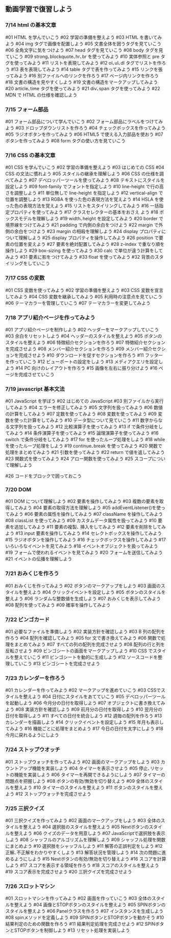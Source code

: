 ## 動画学習で復習しよう

### 7/14 html の基本文章

#01 HTML を学んでいこう
#02 学習の準備を整えよう
#03 HTML を書いてみよう
#04 img タグで画像を配置しよう
#05 文書全体を囲うタグを見ていこう
#06 全角文字に気をつけよう
#07 head タグを見ていこう
#08 body タグを見ていこう
#09 strong､blockquote､hr､br を使ってみよう
#10 実体参照と pre タグを使ってみよう
#11 リストを表現してみよう
#12 ol､ul､dl タグでリストを作ろう
#13 表を表現してみよう
#14 table タグで表を作ってみよう
#15 リンクを張ってみよう
#16 別ファイルへのリンクを作ろう
#17 ページ内リンクを作ろう
#18 文書の構造を見やすくしよう
#19 文書の構造をマークアップしてみよう
#20 article､time タグを使ってみよう
#21 div､span タグを使ってみよう
#22 MDN で HTML の仕様を確認しよう

### 7/15 フォーム部品

#01 フォーム部品について学んでいこう
#02 フォーム部品にラベルをつけてみよう
#03 ドロップダウンリストを作ろう
#04 チェックボックスを作ってみよう
#05 ラジオボタンを作ってみよう
#06 HTML5 で使える入力部品を使おう
#07 ボタンを作ってみよう
#08 form タグの使い方を見ていこう

### 7/16 CSS の基本文章

#01 CSS を学んでいこう
#02 学習の準備を整えよう
#03 はじめての CSS
#04 CSS の文法に慣れよう
#05 スタイルの継承を理解しよう
#06 CSS の仕様を調べてみよう
#07 デベロッパーツールを使ってみよう
#08 テキストにスタイルを設定しよう
#09 font-family でフォントを指定しよう
#10 line-height で行の高さを調整しよう
#11 単位無しで line-height を指定しよう
#12 vertical-align で位置を調整しよう
#13 RGBA を使った色の表現方法を覚えよう
#14 HSLA を使った色の表現方法を覚えよう
#15 リストをスタイリングしてみよう
#16 一括指定プロパティを使ってみよう
#17 クラスセレクターの基本をおさえ
よう
#18 ボックスモデルを理解しよう
#19 width､height を設定してみよう
#20 border で境界線をつけてみよう
#21 padding で内側の余白をつけよう
#22 margin で外側の余白をつけよう
#23 margin の相殺を理解しよう
#24 display プロパティについて理解しよう
#25 display プロパティを操作してみよう
#26 position で要素の位置を変えよう
#27 要素を絶対配置してみよう
#28 z-index で重なり順を操作しよう
#29 box-sizing を使ってみよう
#30 calc で単位が違う計算をしてみよう
#31 要素に影をつけてみよう
#33 float を使ってみよう
#32 背景のスタイリングをしていこう

### 7/17 CSS の変数

#01 CSS 変数を使ってみよう
#02 学習の準備を整えよう
#03 CSS 変数を宣言してみよう
#04 CSS 変数を継承してみよう
#05 利用時の注意点を見ていこう
#06 テーマカラーを管理していこう
#07 テーマカラーを変更してみよう

### 7/18 アプリ紹介ページを作ってみよう

#01 アプリ紹介ページを制作しよう
#02 ヘッダーをマークアップしていこう
#03 余白をリセットしよう
#04 ヘッダーのスタイルを整えよう
#05 ボタンのスタイルを整えよう
#06 特徴紹介セクションを作ろう
#07 特徴紹介セクションを完成させよう
#08 メンバー紹介セクションを作ろう
#09 メンバー紹介セクションを完成させよう
#10 ダウンロードを促すセクションを作ろう
#11 フッターを作っていこう
#12 ビューポートの設定をしよう
#13 メディアクエリを設定しよう
#14 PC 向けのレイアウトを作ろう
#15 画像を左右に振り分けよう
#16 ページを完成させていこう

### 7/19 javascript 基本文法

#01 JavaScript を学ぼう
#02 はじめての JavaScript
#03 別ファイルから実行してみよう
#04 エラーを修正してみよう
#05 文字列を扱ってみよう
#06 数値の計算をしてみよう
#07 定数を使ってみよう
#08 変数を使ってみよう
#09 変数を使った計算をしてみよう
#10 データ型について見ていこう
#11 数字からなる文字列を扱ってみよう
#12 比較演算子を使ってみよう
#13 if で条件分岐をしてみよう
#14 条件演算子を使ってみよう
#15 論理演算子を使ってみよう
#16 switch で条件分岐をしてみよう
#17 for を使ったループ処理をしよう
#18 while を使ったループ処理をしよう
#19 continue､break を使ってみよう
#20 関数で処理をまとめてみよう
#21 引数を使ってみよう
#22 return で値を返してみよう
#23 関数式を使ってみよう
#24 アロー関数を使ってみよう
#25 スコープについて理解しよう

#26 コードをブロックで囲っておこう

### 7/20 DOM

#01 DOM について理解しよう
#02 要素を操作してみよう
#03 複数の要素を取得してみよう
#04 要素の取得方法を理解しよう
#05 addEventListener()を使ってみよう
#06 要素の属性を操作してみよう
#07 className を操作してみよう
#08 classList を使ってみよう
#09 カスタムデータ属性を扱ってみよう
#10 要素を追加してみよう
#11 要素の複製､ 挿入をしてみよう
#12 要素を削除をしてみよう
#13 input 要素を操作してみよう
#14 セレクトボックスを操作してみよう
#15 ラジオボタンを操作してみよう
#16 チェックボックスを操作してみよう
#17 いろいろなイベントを見てみよう
#18 イベントオブジェクトを扱ってみよう
#19 フォームで使われるイベントを見てみよう
#20 フォームを送信してみよう
#21 イベントの伝播を理解しよう

### 7/21 おみくじを作ろう

#01 おみくじを作ってみよう
#02 ボタンのマークアップをしよう
#03 画面のスタイルを整えよう
#04 クリックイベントを設定しよう
#05 ボタンのスタイルを整えよう
#06 ランダムな整数値を生成しよう
#07 おみくじを表示してみよう
#08 配列を使ってみよう
#09 確率を操作してみよう

### 7/22 ビンゴカード

#01 必要なファイルを準備しよう
#02 実装方針を確認しよう
#03 B 列の配列を作ろう
#04 配列を確認してみよう
#05 for 文で書き換えてみよう
#06 関数で処理をまとめてみよう
#07 すべての列の配列を完成させよう
#08 配列の行と列を反転させよう
#09 ビンゴシートの画面をマークアップしよう
#10 CSS でスタイルを整えていこう
#11 ビンゴシートを動的に生成しよう
#12 ソースコードを整理していこう
#13 ビンゴシートを完成させよう

### 7/23 カレンダーを作ろう

 #01 カレンダーを作ってみよう 
 #02 マークアップを進めていこう 
 #03 CSSでスタイルを整えよう 
 #04 日付にスタイルをあてていこう 
 #05 デベロッパーツールを起動しよう 
 #06 今月分の日付を取得しよう 
 #07 オブジェクトに書き換えてみよう 
 #08 実装方針を確認しよう 
 #09 前月分の日付を取得しよう 
 #10 翌月分の日付を取得しよう 
 #11 すべての日付を統合しよう 
 #12 週毎の配列を作ろう 
 #13 カレンダーを描画しよう 
 #14 クリックイベントを設定しよう 
 #15 年月も表示してみよう 
 #16 機能ごとに処理をまとめよう 
 #17 今日の日付を太字にしよう 
 #18 今月に戻れるようにしよう 

 ### 7/24 ストップウオッチ

 #01 ストップウォッチを作ってみよう 
 #02 画面のマークアップをしよう 
 #03 カウントアップ機能を実装しよう 
 #04 タイマーを表示させよう 
 #05 停止､リセットの機能を実装しよう 
 #06 タイマーを再開できるようにしよう 
 #07 タイマーの問題点を把握しよう 
 #08 ボタンの有効/無効を切り替えよう 
 #09 全体のスタイルを整えよう 
 #10 タイマーのスタイルを整えよう 
 #11 ボタンのスタイルを整えよう 
 #12 ストップウォッチを完成させよう 

 ### 7/25 三択クイズ

 #01 三択クイズを作ってみよう 
 #02 画面のマークアップをしよう 
 #03 全体のスタイルを整えよう 
 #04 選択肢のスタイルを整えよう 
 #05 Nextボタンのスタイルを整えよう 
 #06 クイズのデータを用意しよう 
 #07 JavaScriptで選択肢を表示しよう 
 #08 シャッフルのアルゴリズムを理解しよう 
 #09 シャッフル処理を関数にまとめよう 
 #10 選択肢をシャッフルしよう 
 #11 解答の正誤判定をしよう 
 #12 正解､不正解をわかりやすくしよう 
 #13 解答状況を管理しよう 
 #14 次の問題に進めるようにしよう 
 #15 Nextボタンの有効/無効を切り替えよう 
 #16 スコアを計算しよう 
 #17 スコアを表示する領域を作ろう 
 #18 スコアのスタイルを整えよう 
 #19 スコア表示を完成させよう 
 #20 三択クイズを完成させよう 

 ### 7/26 スロットマシン

  #01 スロットマシンを作ってみよう 
 #02 画面を作っていこう 
 #03 全体のスタイルを整えよう 
 #04 画像とSTOPボタンのスタイルを整えよう 
 #05 SPINボタンのスタイルを整えよう 
 #06 Panelクラスを作ろう 
 #07 インスタンスを生成しよう 
 #08 spinメソッドを定義しよう 
 #09 SPINボタンとSTOPボタンを動かそう 
 #10 結果判定のための関数を作ろう 
 #11 結果判定処理を完成させよう 
 #12 SPINボタンとSTOPボタンを制御しよう 
 #13 リセット処理を実装しよう 
